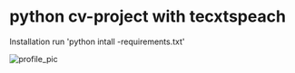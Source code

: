 # python cv-project with tecxtspeach

Installation
run 'python intall -requirements.txt'

![profile_pic](https://user-images.githubusercontent.com/62420164/121378197-4571a680-c943-11eb-8911-573586938d30.jpg)

